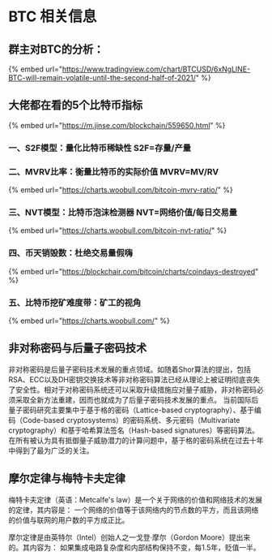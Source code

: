 # BTC 相关信息

## 群主对BTC的分析：

{% embed url="https://www.tradingview.com/chart/BTCUSD/6xNgLlNE-BTC-will-remain-volatile-until-the-second-half-of-2021/" %}

## 大佬都在看的5个比特币指标 

{% embed url="https://m.jinse.com/blockchain/559650.html" %}

### 一、S2F模型：量化比特币稀缺性 S2F=存量/产量 

### 二、MVRV比率：衡量比特币的实际价值 MVRV=MV/RV

{% embed url="https://charts.woobull.com/bitcoin-mvrv-ratio/" %}

### 三、NVT模型：比特币泡沫检测器 NVT=网络价值/每日交易量

{% embed url="https://charts.woobull.com/bitcoin-nvt-ratio/" %}

### 四、币天销毁数：杜绝交易量假嗨 

{% embed url="https://blockchair.com/bitcoin/charts/coindays-destroyed" %}

### 五、比特币挖矿难度带：矿工的视角 

{% embed url="https://charts.woobull.com/" %}

## 非对称密码与后量子密码技术

非对称密码是后量子密码技术发展的重点领域。如随着Shor算法的提出，包括RSA、ECC以及DH密钥交换技术等非对称密码算法已经从理论上被证明彻底丧失了安全性。相对于对称密码系统还可以采取升级措施应对量子威胁，非对称密码必须采取全新方法重建，因而也就成为了后量子密码技术发展的重点。 当前国际后量子密码研究主要集中于基于格的密码（Lattice-based cryptography）、基于编码（Code-based cryptosystems）的密码系统、多元密码（Multivariate cryptography）和基于哈希算法签名（Hash-based signatures）等密码算法。在所有被认为具有抵御量子威胁潜力的计算问题中，基于格的密码系统在过去十年中得到了最为广泛的关注。

## 摩尔定律与梅特卡夫定律

梅特卡夫定律（英语：Metcalfe's law）是一个关于网络的价值和网络技术的发展的定律，其内容是： 一个网络的价值等于该网络内的节点数的平方，而且该网络的价值与联网的用户数的平方成正比。 

摩尔定律是由英特尔（Intel）创始人之一戈登·摩尔（Gordon Moore）提出来的。其内容为： 如果集成电路复杂度和内部结构保持不变，每1.5年，贬值一半。

